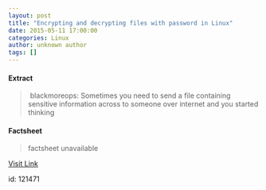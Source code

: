 ```yaml
---
layout: post
title: "Encrypting and decrypting files with password in Linux"
date: 2015-05-11 17:00:00
categories: Linux
author: unknown author
tags: []
---
```



#### Extract
>&nbsp;blackmoreops: Sometimes you need to send a file containing sensitive information across to someone over internet and you started thinking

#### Factsheet
>factsheet unavailable

[Visit Link](http://www.linuxtoday.com/security/encrypting-and-decrypting-files-with-password-in-linux-150506221009.html)

id:  121471
